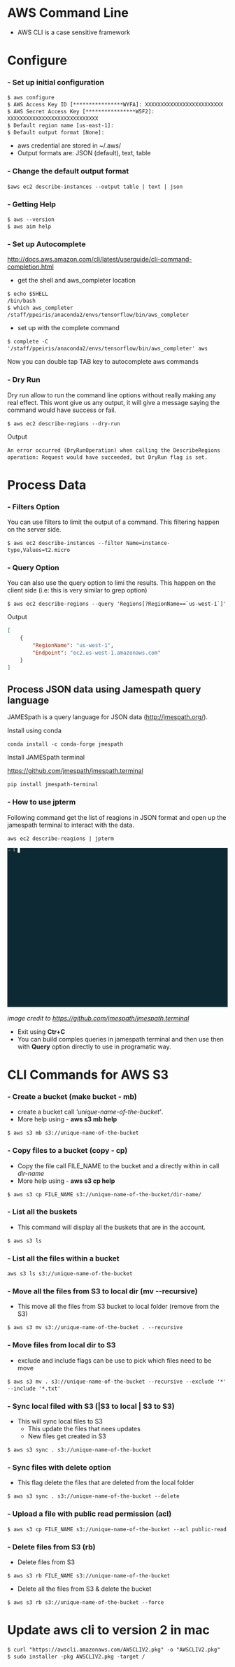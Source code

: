 AWS Command Line
====================
- AWS CLI is a case sensitive framework 

# Configure

### - Set up initial configuration
```
$ aws configure
$ AWS Access Key ID [****************WYFA]: XXXXXXXXXXXXXXXXXXXXXXXXX
$ AWS Secret Access Key [****************W5F2]: XXXXXXXXXXXXXXXXXXXXXXXXXXXXX
$ Default region name [us-east-1]:
$ Default output format [None]:
```
- aws credential are stored in ~/.aws/
- Output formats are: JSON (default), text, table

### - Change the default output format
```
$aws ec2 describe-instances --output table | text | json
```

### - Getting Help 
```
$ aws --version
$ aws aim help
```

### - Set up Autocomplete
http://docs.aws.amazon.com/cli/latest/userguide/cli-command-completion.html

- get the shell and aws_completer location
```
$ echo $SHELL
/bin/bash
$ which aws_completer
/staff/ppeiris/anaconda2/envs/tensorflow/bin/aws_completer
```
- set up with the complete command
```
$ complete -C '/staff/ppeiris/anaconda2/envs/tensorflow/bin/aws_completer' aws
```
Now you can double tap TAB key to autocomplete aws commands 

### - Dry Run

Dry run allow to run the command line options without really making any real effect. This wont give us any output, it will give a message saying the command would have success or fail. 

```
$ aws ec2 describe-regions --dry-run
```
Output 
```
An error occurred (DryRunOperation) when calling the DescribeRegions operation: Request would have succeeded, but DryRun flag is set.
```


# Process Data

### - Filters Option

You can use filters to limit the output of a command. This filtering happen on the server side.

```
$ aws ec2 describe-instances --filter Name=instance-type,Values=t2.micro
```
### - Query Option

You can also use the query option to limi the results. This happen on the client side (i.e: this is very similar to grep option)

```
$ aws ec2 describe-regions --query 'Regions[?RegionName==`us-west-1`]'
```
Output 
```json
[
    {
        "RegionName": "us-west-1",
        "Endpoint": "ec2.us-west-1.amazonaws.com"
    }
]
```

## Process JSON data using Jamespath query language

JAMESpath is a query language for JSON data (http://jmespath.org/). 

Install using conda

```
conda install -c conda-forge jmespath
```

Install JAMESpath terminal 

https://github.com/jmespath/jmespath.terminal
```
pip install jmespath-terminal
```

### - How to use jpterm 
Following command get the list of reagions in JSON format and open up the jamespath terminal to interact with the data. 
```
aws ec2 describe-reagions | jpterm
```

![jamespath](img/jmespath.gif)


*image credit to https://github.com/jmespath/jmespath.terminal*

- Exit using **Ctr+C**
- You can build comples queries in jamespath terminal and then use then with **Query** option directly to use in programatic way. 

# CLI Commands for AWS S3

### - Create a bucket (make bucket - mb)

- create a bucket call *'unique-name-of-the-bucket'*.
- More help using - **aws s3 mb help**

```
$ aws s3 mb s3://unique-name-of-the-bucket
```
### - Copy files to a bucket (copy - cp)

- Copy the file call FILE_NAME to the bucket and a directly within in call *dir-name*
- More help using - **aws s3 cp help**
```
$ aws s3 cp FILE_NAME s3://unique-name-of-the-bucket/dir-name/
```

### - List all the buskets 

- This command will display all the buskets that are in the account. 

```
$ aws s3 ls
```

### - List all the files within a bucket 

```
aws s3 ls s3://unique-name-of-the-bucket
```

### - Move all the files from S3 to local dir (mv --recursive)

- This move all the files from S3 bucket to local folder (remove from the S3)

```
$ aws s3 mv s3://unique-name-of-the-bucket . --recursive
```

### - Move files from local dir to S3

- exclude and include flags can be use to pick which files need to be move

```
$ aws s3 mv . s3://unique-name-of-the-bucket --recursive --exclude '*' --include '*.txt'
```

### - Sync local filed with S3 (|S3 to local | S3 to S3)
- This will sync local files to S3 
    - This update the files that nees updates 
    - New files get created in S3

```
$ aws s3 sync . s3://unique-name-of-the-bucket
```

### - Sync files with delete option 
- This flag delete the files that are deleted from the local folder 

```
$ aws s3 sync . s3://unique-name-of-the-bucket --delete
```

### - Upload a file with public read permission (acl)

```
$ aws s3 cp FILE_NAME s3://unique-name-of-the-bucket --acl public-read
```

### - Delete files from S3 (rb)

- Delete files from S3

```
$ aws s3 rb FILE_NAME s3://unique-name-of-the-bucket 
```

- Delete all the files from S3 & delete the bucket 

```
$ aws s3 rb s3://unique-name-of-the-bucket --force
```

# Update aws cli to version 2 in mac

```
$ curl "https://awscli.amazonaws.com/AWSCLIV2.pkg" -o "AWSCLIV2.pkg"
$ sudo installer -pkg AWSCLIV2.pkg -target /
```



